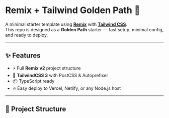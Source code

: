 # Remix + Tailwind Golden Path 🚀

A minimal starter template using **[Remix](https://remix.run/)** with **[Tailwind CSS](https://tailwindcss.com/)**.  
This repo is designed as a **Golden Path** starter — fast setup, minimal config, and ready to deploy.

---

## ✨ Features
- ⚡ Full **Remix v2** project structure
- 🎨 **TailwindCSS 3** with PostCSS & Autoprefixer
- 📦 TypeScript ready
- 🔥 Easy deploy to Vercel, Netlify, or any Node.js host

---

## 📂 Project Structure

